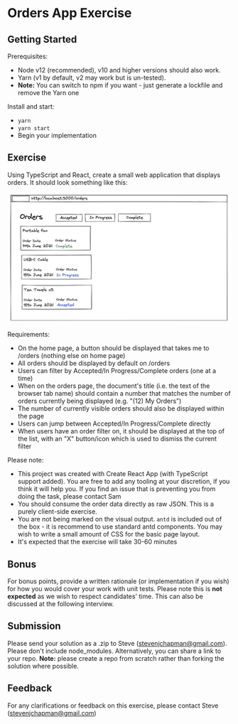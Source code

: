 # Orders App Exercise

## Getting Started

Prerequisites:

- Node v12 (recommended), v10 and higher versions should also work.
- Yarn (v1 by default, v2 may work but is un-tested).
- **Note:** You can switch to npm if you want - just generate a lockfile and remove the Yarn one

Install and start:

- `yarn`
- `yarn start`
- Begin your implementation

## Exercise

Using TypeScript and React, create a small web application that displays orders. It should look something like this:

![Mockup](mockup.jpg)

Requirements:

- On the home page, a button should be displayed that takes me to /orders (nothing else on home page)
- All orders should be displayed by default on /orders
- Users can filter by Accepted/In Progress/Complete orders (one at a time)
- When on the orders page, the document's title (i.e. the text of the browser tab name) should contain a number that matches the number of orders currently being displayed (e.g. "(12) My Orders")
- The number of currently visible orders should also be displayed within the page
- Users can jump between Accepted/In Progress/Complete directly
- When users have an order filter on, it should be displayed at the top of the list, with an "X" button/icon which is used to dismiss the current filter

Please note:

- This project was created with Create React App (with TypeScript support added). You are free to add any tooling at your discretion, if you think it will help you. If you find an issue that is preventing you from doing the task, please contact Sam
- You should consume the order data directly as raw JSON. This is a purely client-side exercise.
- You are not being marked on the visual output. `antd` is included out of the box - it is recommend to use standard antd components. You may wish to write a small amount of CSS for the basic page layout.
- It's expected that the exercise will take 30-60 minutes

## Bonus

For bonus points, provide a written rationale (or implementation if you wish) for how you would cover your work with unit tests. Please note this is **not expected** as we wish to respect candidates' time. This can also be discussed at the following interview.

## Submission

Please send your solution as a .zip to Steve (stevenjchapman@gmail.com). Please don't include node_modules.
Alternatively, you can share a link to your repo. **Note:** please create a repo from scratch rather than forking the solution where possible.

## Feedback

For any clarifications or feedback on this exercise, please contact Steve (stevenjchapman@gmail.com)
